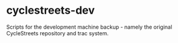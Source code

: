 # cyclestreets-dev

Scripts for the development machine backup - namely the original CycleStreets repository and trac system.
